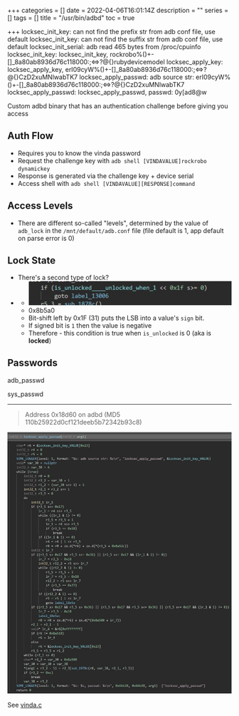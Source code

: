 +++
categories = []
date = 2022-04-06T16:01:14Z
description = ""
series = []
tags = []
title = "/usr/bin/adbd"
toc = true

+++
    locksec_init_key: can not find the prefix str from adb conf file, use default
    locksec_init_key: can not find the suffix str from adb conf file, use default
    locksec_init_serial: adb read 465 bytes from /proc/cpuinfo
    locksec_init_key: locksec_init_key, rockrobo%()+-[]_8a80ab8936d76c118000:;<=>?@{}rubydevicemodel
    locksec_apply_key: locksec_apply_key, erI09cyW%()+-[]_8a80ab8936d76c118000:;<=>?@{}CzD2xuMNlwabTK7
    locksec_apply_passwd: adb source str: erI09cyW%()+-[]_8a80ab8936d76c118000:;<=>?@{}CzD2xuMNlwabTK7
    locksec_apply_passwd: locksec_apply_passwd, passwd: 0y[ad8@w

Custom adbd binary that has an authentication challenge before giving you access

## Auth Flow

* Requires you to know the vinda password
* Request the challenge key with `adb shell [VINDAVALUE]rockrobo dynamickey`
* Response is generated via the challenge key + device serial
* Access shell with `adb shell [VINDAVALUE][RESPONSE]command`

## Access Levels

* There are different so-called "levels", determined by the value of `adb_lock` in the `/mnt/default/adb.conf` file (file default is 1, app default on parse error is 0)

## Lock State

* There's a second type of lock?
* 
  * ![](/uploads/20220725-snipaste_2022-07-26_00-29-43.jpg)
  * 0x8b5a0
  * Bit-shift left by 0x1F (31) puts the LSB into a value's `sign` bit.
  * If signed bit is `1` then the value is negative
  * Therefore - this condition is true when `is_unlocked` is 0 (aka is **locked**)

## Passwords

adb_passwd

sys_passwd

***

> Address 0x18d60 on adbd (MD5 110b25922d0cf121deeb5b72342b93c8)

![](/uploads/20220725-snipaste_2022-07-25_23-49-57.jpg)

See [vinda.c](../vinda.c)